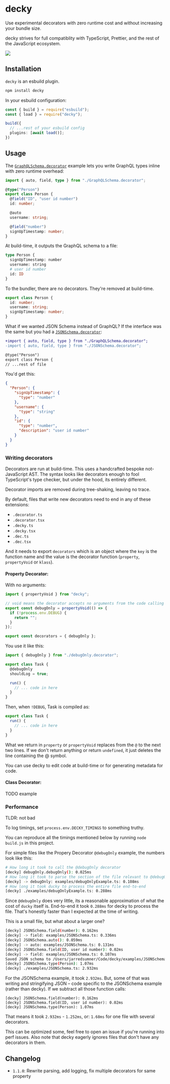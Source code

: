 # decky

Use experimental decorators with zero runtime cost and without increasing your bundle size.

decky strives for full compatiblity with TypeScript, Prettier, and the rest of the JavaScript ecosystem.

![](./demo.gif)

## Installation

`decky` is an esbuild plugin.

```bash
npm install decky
```

In your esbuild configuration:

```ts
const { build } = require("esbuild");
const { load } = require("decky");

build({
  // ...rest of your esbuild config
  plugins: [await load()];
})
```

## Usage

The [`GraphQLSchema.decorator`](./examples/GraphQLSchema.decorator.ts) example lets you write GraphQL types inline with zero runtime overhead:

```ts
import { auto, field, type } from "./GraphQLSchema.decorator";

@type("Person")
export class Person {
  @field("ID", "user id number")
  id: number;

  @auto
  username: string;

  @field("number")
  signUpTimestamp: number;
}
```

At build-time, it outputs the GraphQL schema to a file:

```graphql
type Person {
  signUpTimestamp: number
  username: string
  # user id number
  id: ID
}
```

To the bundler, there are no decorators. They're removed at build-time.

```ts
export class Person {
  id: number;
  username: string;
  signUpTimestamp: number;
}
```

What if we wanted JSON Schema instead of GraphQL? If the interface was the same but you had a [`JSONSchema.decorator`](./examples/JSONSchema.decorator.ts):

```patch
+import { auto, field, type } from "./GraphQLSchema.decorator";
-import { auto, field, type } from "./JSONSchema.decorator";

@type("Person")
export class Person {
// ...rest of file

```

You'd get this:

```json
{
  "Person": {
    "signUpTimestamp": {
      "type": "number"
    },
    "username": {
      "type": "string"
    },
    "id": {
      "type": "number",
      "description": "user id number"
    }
  }
}
```

### Writing decorators

Decorators are run at build-time. This uses a handcrafted bespoke not-JavaScript AST. The syntax looks like decorators enough to fool TypeScript's type checker, but under the hood, its entirely different.

Decorator imports are removed during tree-shaking, leaving no trace.

By default, files that write new decorators need to end in any of these extensions:

- `.decorator.ts`
- `.decorator.tsx`
- `.decky.ts`
- `.decky.tsx`
- `.dec.ts`
- `.dec.tsx`

And it needs to export `decorators` which is an object where the `key` is the function name and the value is the decorator function (`property`, `propertyVoid` or `klass`).

#### Property Decorator:

With no arguments:

```ts
import { propertyVoid } from "decky";

// void means the decorator accepts no arguments from the code calling it
export const debugOnly = propertyVoid(() => {
  if (!process.env.DEBUG) {
    return "";
  }
});

export const decorators = { debugOnly };
```

You use it like this:

```ts
import { debugOnly } from "./debugOnly.decorator";

export class Task {
  @debugOnly
  shouldLog = true;

  run() {
    // ... code in here
  }
}
```

Then, when `!DEBUG`, Task is compiled as:

```ts
export class Task {
  run() {
    // ... code in here
  }
}
```

What we return in `property` or `propertyVoid` replaces from the `@` to the next two lines. If we don't return anything or return `undefined`, it just deletes the line containing the @ symbol.

You can use decky to edit code at build-time or for generating metadata for code.

#### Class Decorator:

TODO example

### Performance

TLDR: not bad

To log timings, set `process.env.DECKY_TIMINGS` to something truthy.

You can reproduce all the timings mentioned below by running `node build.js` in this project.

For simple files like the Propery Decorator `@debugOnly` example, the numbers look like this:

```bash
# How long it took to call the @debugOnly decorator
[decky] debugOnly.debugOnly(): 0.025ms
# How long it took to parse the section of the file relevant to @debugOnly
[decky] -> debugOnly: examples/debugOnlyExample.ts: 0.108ms
# How long it took ducky to process the entire file end-to-end
[decky] ./examples/debugOnlyExample.ts: 0.288ms
```

Since `@debugOnly` does very little, its a reasonable approximation of what the cost of `ducky` itself is. End-to-end it took `0.288ms` for decky to process the file. That's honestly faster than I expected at the time of writing.

This is a small file, but what about a larger one?

```bash
[decky] JSONSchema.field(number): 0.162ms
[decky] -> field: examples/JSONSchema.ts: 0.336ms
[decky] JSONSchema.auto(): 0.059ms
[decky] -> auto: examples/JSONSchema.ts: 0.131ms
[decky] JSONSchema.field(ID, user id number): 0.02ms
[decky] -> field: examples/JSONSchema.ts: 0.107ms
Saved JSON schema to /Users/jarredsumner/Code/decky/examples/JSONSchema.json
[decky] JSONSchema.type(Person): 1.07ms
[decky] ./examples/JSONSchema.ts: 2.932ms
```

For the JSONSchema example, it took `2.932ms`. But, some of that was writing and stringifying JSON – code specific to the JSONSchema example (rather than decky). If we subtract all those function calls:

```
[decky] JSONSchema.field(number): 0.162ms
[decky] JSONSchema.field(ID, user id number): 0.02ms
[decky] JSONSchema.type(Person): 1.07ms
```

That means it took `2.932ms` - `1.252ms`, or: `1.68ms` for one file with several decorators.

This can be optimized some, feel free to open an issue if you're running into perf issues. Also note that decky eagerly ignores files that don't have any decorators in them.

## Changelog

- `1.1.0`: Rewrite parsing, add logging, fix multiple decorators for same property
